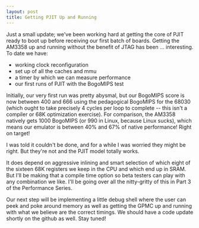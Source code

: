 ```yaml
---
layout: post
title: Getting PJIT Up and Running
---
```


Just a small update; we've been working hard at getting the core of PJIT ready to boot up before receiving our first batch of boards. Getting the AM3358 up and running without the benefit of JTAG has been ... interesting. To date we have:
- working clock reconfiguration
- set up of all the caches and mmu
- a timer by which we can measure performance
- our first runs of PJIT with the BogoMIPS test

Initially, our very first run was pretty abysmal, but our BogoMIPS score is now between 400 and 666 using the pedagogical BogoMIPS for the 68030 (which ought to take precisely 4 cycles per loop to complete -- this isn't a compiler or 68K optimization exercise). For comparison, the AM3358 natively gets 1000 BogoMIPS (or 990 in Linux, because Linux sucks), which means our emulator is between 40% and 67% of native performance! Right on target!

I was told it couldn't be done, and for a while I was worried they might be right. But they're not and the PJIT model totally works.

It does depend on aggressive inlining and smart selection of which eight of the sixteen 68K registers we keep in the CPU and which end up in SRAM. But I'll be making that a compile time option so beta testers can play with any combination we like. I'll be going over all the nitty-gritty of this in Part 3 of the Performance Series.

Our next step will be implementing a little debug shell where the user can peek and poke around memory as well as getting the GPMC up and running with what we believe are the correct timings. We should have a code update shortly on the github as well. Stay tuned!
